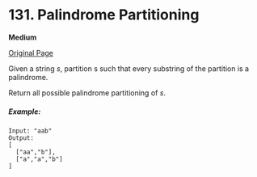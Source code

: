 # 131. Palindrome Partitioning

**Medium**

[Original Page](https://leetcode.com/problems/palindrome-partitioning/)

Given a string _s_, partition s such that every substring of the partition is a palindrome.

Return all possible palindrome partitioning of _s_.

##### Example:
```
Input: "aab"
Output:
[
  ["aa","b"],
  ["a","a","b"]
]
```
